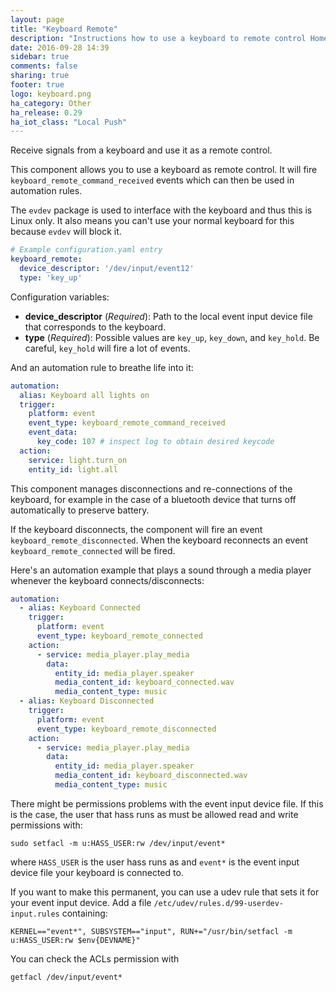 ```yaml
---
layout: page
title: "Keyboard Remote"
description: "Instructions how to use a keyboard to remote control Home Assistant."
date: 2016-09-28 14:39
sidebar: true
comments: false
sharing: true
footer: true
logo: keyboard.png
ha_category: Other
ha_release: 0.29
ha_iot_class: "Local Push"
---
```


Receive signals from a keyboard and use it as a remote control.

This component allows you to use a keyboard as remote control. It will fire `keyboard_remote_command_received` events which can then be used in automation rules. 

The `evdev` package is used to interface with the keyboard and thus this is Linux only. It also means you can't use your normal keyboard for this because `evdev` will block it.


```yaml
# Example configuration.yaml entry
keyboard_remote:
  device_descriptor: '/dev/input/event12'
  type: 'key_up'
```

Configuration variables:

- **device_descriptor** (*Required*): Path to the local event input device file that corresponds to the keyboard.
- **type** (*Required*): Possible values are `key_up`, `key_down`, and `key_hold`. Be careful, `key_hold` will fire a lot of events.

And an automation rule to breathe life into it:

```yaml
automation:
  alias: Keyboard all lights on
  trigger:
    platform: event
    event_type: keyboard_remote_command_received
    event_data:
      key_code: 107 # inspect log to obtain desired keycode
  action:
    service: light.turn_on
    entity_id: light.all
```

This component manages disconnections and re-connections of the keyboard, for example in the case of a bluetooth device that turns off automatically to preserve battery.

If the keyboard disconnects, the component will fire an event `keyboard_remote_disconnected`.
When the keyboard reconnects an event `keyboard_remote_connected` will be fired.

Here's an automation example that plays a sound through a media player whenever the keyboard connects/disconnects:
```yaml
automation:
  - alias: Keyboard Connected
    trigger:
      platform: event
      event_type: keyboard_remote_connected
    action:
      - service: media_player.play_media
        data:
          entity_id: media_player.speaker
          media_content_id: keyboard_connected.wav
          media_content_type: music
  - alias: Keyboard Disconnected
    trigger:
      platform: event
      event_type: keyboard_remote_disconnected
    action:
      - service: media_player.play_media
        data:
          entity_id: media_player.speaker
          media_content_id: keyboard_disconnected.wav
          media_content_type: music
```


There might be permissions problems with the event input device file. If this is the case, the user that hass runs as must be allowed read and write permissions with:
```
sudo setfacl -m u:HASS_USER:rw /dev/input/event*
```
where `HASS_USER` is the user hass runs as and `event*` is the event input device file your keyboard is connected to.

If you want to make this permanent, you can use a udev rule that sets it for your event input device. Add a file `/etc/udev/rules.d/99-userdev-input.rules` containing:
```
KERNEL=="event*", SUBSYSTEM=="input", RUN+="/usr/bin/setfacl -m u:HASS_USER:rw $env{DEVNAME}"
```

You can check the ACLs permission with
```
getfacl /dev/input/event*
```
